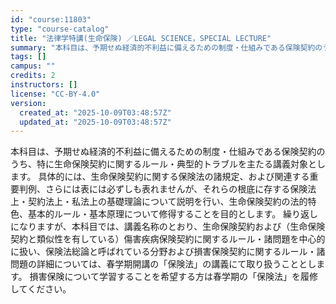 ```yaml
---
id: "course:11803"
type: "course-catalog"
title: "法律学特講(生命保険) ／LEGAL SCIENCE，SPECIAL LECTURE"
summary: "本科目は、予期せぬ経済的不利益に備えるための制度・仕組みである保険契約のうち、特に生命保険契約に関するルール・典型的トラブルを主たる講義対象とします。 具体的には、生命保険契約に関する保険法の諸規定、および関連する重要判例、さらには表には必…"
tags: []
campus: ""
credits: 2
instructors: []
license: "CC-BY-4.0"
version:
  created_at: "2025-10-09T03:48:57Z"
  updated_at: "2025-10-09T03:48:57Z"
---
```

本科目は、予期せぬ経済的不利益に備えるための制度・仕組みである保険契約のうち、特に生命保険契約に関するルール・典型的トラブルを主たる講義対象とします。 具体的には、生命保険契約に関する保険法の諸規定、および関連する重要判例、さらには表には必ずしも表れませんが、それらの根底に存する保険法上・契約法上・私法上の基礎理論について説明を行い、生命保険契約の法的特色、基本的ルール・基本原理について修得することを目的とします。 繰り返しになりますが、本科目では、講義名称のとおり、生命保険契約および（生命保険契約と類似性を有している）傷害疾病保険契約に関するルール・諸問題を中心的に扱い、保険法総論と呼ばれている分野および損害保険契約に関するルール・諸問題の詳細については、春学期開講の「保険法」の講義にて取り扱うこととします。 損害保険について学習することを希望する方は春学期の「保険法」を履修してください。
